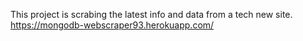 This project is scrabing the latest info and data from a tech new site.
https://mongodb-webscraper93.herokuapp.com/

